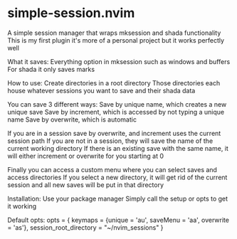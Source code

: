 # simple-session.nvim
A simple session manager that wraps mksession and shada functionality
This is my first plugin it's more of a personal project but it works perfectly well


What it saves:
Everything option in mksession such as windows and buffers
For shada it only saves marks


How to use:
Create directories in a root directory
Those directories each house whatever sessions you want to save and their shada data

You can save 3 different ways:
    Save by unique name, which creates a new unique save
    Save by increment, which is accessed by not typing a unique name
    Save by overwrite, which is automatic

If you are in a session save by overwrite, and increment uses the current session path
If you are not in a session, they will save the name of the current working directory
If there is an existing save with the same name, it will either increment or overwrite for you starting at 0

Finally you can access a custom menu where you can select saves and access directories
If you select a new directory, it will get rid of the current session and all new saves will be put in that directory


Installation:
Use your package manager
Simply call the setup or opts to get it working

Default opts:
opts = {
keymaps = {unique = '<leader>au', saveMenu = '<leader>aa', overwrite = '<leader>as'},
session_root_directory = "~/nvim_sessions" 
        }

